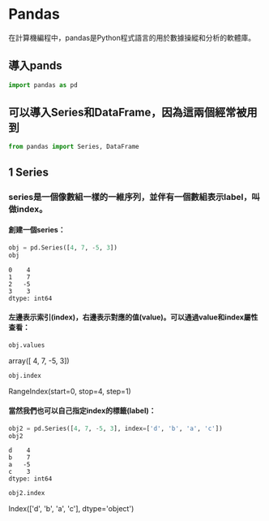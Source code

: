 
# Pandas
在計算機編程中，pandas是Python程式語言的用於數據操縱和分析的軟體庫。
## 導入pands
```python
import pandas as pd
```
## 可以導入Series和DataFrame，因為這兩個經常被用到
```python
from pandas import Series, DataFrame
```
## 1 Series 
### series是一個像數組一樣的一維序列，並伴有一個數組表示label，叫做index。
#### 創建一個series： 
```python
obj = pd.Series([4, 7, -5, 3])
obj
```
```
0    4
1    7
2   -5
3    3
dtype: int64
```
#### 左邊表示索引(index)，右邊表示對應的值(value)。可以通過value和index屬性查看：
```python
obj.values
```
array([ 4,  7, -5,  3])
```python
obj.index
```
RangeIndex(start=0, stop=4, step=1)
#### 當然我們也可以自己指定index的標籤(label)：
```python
obj2 = pd.Series([4, 7, -5, 3], index=['d', 'b', 'a', 'c'])
obj2
```
```
d    4
b    7
a   -5
c    3
dtype: int64
```
```python
obj2.index
```
Index(['d', 'b', 'a', 'c'], dtype='object')
```python

```
```python

```
